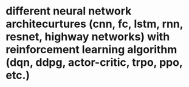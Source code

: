 # different neural network architecurtures (cnn, fc, lstm, rnn, resnet, highway networks) with reinforcement learning algorithm (dqn, ddpg, actor-critic, trpo, ppo, etc.)

